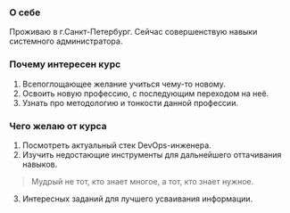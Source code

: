 ### О себе

Проживаю в г.Санкт-Петербург. Сейчас совершенствую навыки системного администратора.
### Почему интересен курс
1. Всепоглощающее желание учиться чему-то новому.
2. Освоить новую профессию, с последующим переходом на неё.
3. Узнать про методологию и тонкости данной профессии.
### Чего желаю от курса
1. Посмотреть актуальный стек DevOps-инженера.
2. Изучить недостающие инструменты для дальнейшего оттачивания навыков.
 > Мудрый не тот, кто знает многое, а тот, кто знает нужное.
3. Интересных заданий для лучшего усваивания информации.
